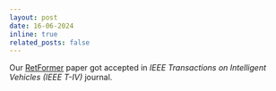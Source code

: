 ```yaml
---
layout: post
date: 16-06-2024
inline: true
related_posts: false
---
```


Our [RetFormer](https://doi.org/10.1109/TIV.2024.3417260) paper got accepted in *IEEE Transactions on Intelligent Vehicles (IEEE T-IV)* journal.

